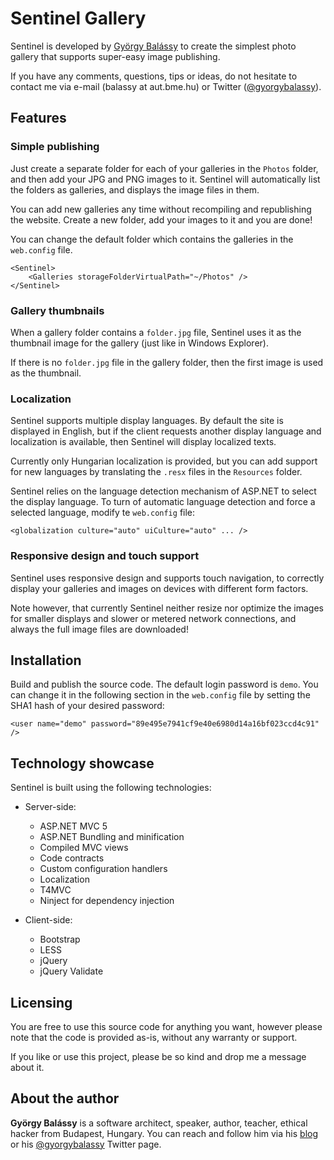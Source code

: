 # Sentinel Gallery

Sentinel is developed by [György Balássy](http://gyorgybalassy.wordpress.com) to create the simplest photo gallery that supports super-easy image publishing. 

If you have any comments, questions, tips or ideas, do not hesitate to contact me via e-mail (balassy at aut.bme.hu) or Twitter ([@gyorgybalassy](http://twitter.com/gyorgybalassy)).



## Features


### Simple publishing

Just create a separate folder for each of your galleries in the `Photos` folder, and then add your JPG and PNG images to it.
Sentinel will automatically list the folders as galleries, and displays the image files in them.

You can add new galleries any time without recompiling and republishing the website. Create a new folder, add your images to it and you are done!

You can change the default folder which contains the galleries in the `web.config` file.

    <Sentinel>
        <Galleries storageFolderVirtualPath="~/Photos" />
    </Sentinel>


### Gallery thumbnails

When a gallery folder contains a `folder.jpg` file, Sentinel uses it as the thumbnail image for the gallery (just like in Windows Explorer).

If there is no `folder.jpg` file in the gallery folder, then the first image is used as the thumbnail.


### Localization

Sentinel supports multiple display languages. By default the site is displayed in English, but if the client requests another display language and localization is available, then Sentinel will display localized texts.

Currently only Hungarian localization is provided, but you can add support for new languages by translating the `.resx` files in the `Resources` folder.

Sentinel relies on the language detection mechanism of ASP.NET to select the display language. To turn of automatic language detection and force a selected language, modify te `web.config` file:

    <globalization culture="auto" uiCulture="auto" ... />


### Responsive design and touch support

Sentinel uses responsive design and supports touch navigation, to correctly display your galleries and images on devices with different form factors. 

Note however, that currently Sentinel neither resize nor optimize the images for smaller displays and slower  or metered network connections, and always the full image files are downloaded!
 

## Installation

Build and publish the source code. The default login password is `demo`. You can change it in the following section in the `web.config` file by setting the SHA1 hash of your desired password:

    <user name="demo" password="89e495e7941cf9e40e6980d14a16bf023ccd4c91" /> 



## Technology showcase

Sentinel is built using the following technologies:

* Server-side:
	* ASP.NET MVC 5
	* ASP.NET Bundling and minification 
	* Compiled MVC views
	* Code contracts
	* Custom configuration handlers
	* Localization
	* T4MVC
	* Ninject for dependency injection

* Client-side:
	* Bootstrap
	* LESS
	* jQuery
	* jQuery Validate
	

## Licensing

You are free to use this source code for anything you want, however please note that the code is provided as-is, without any warranty or support.

If you like or use this project, please be so kind and drop me a message about it. 


## About the author

**György Balássy** is a software architect, speaker, author, teacher, ethical hacker from Budapest, Hungary. You can reach and follow him via his [blog](http://gyorgybalassy.wordpress.com) or his [@gyorgybalassy](http://twitter.com/gyorgybalassy) Twitter page.

